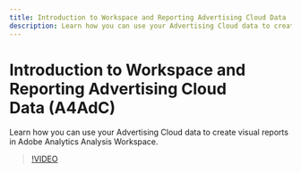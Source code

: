 ```yaml
---
title: Introduction to Workspace and Reporting Advertising Cloud Data
description: Learn how you can use your Advertising Cloud data to create visual reports in Adobe Analytics Analysis Workspace.
---
```


# Introduction to Workspace and Reporting Advertising Cloud Data (A4AdC)

Learn how you can use your Advertising Cloud data to create visual reports in Adobe Analytics Analysis Workspace.

>[!VIDEO](https://video.tv.adobe.com/v/33492)
